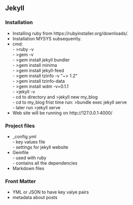 <h2>Jekyll</h2>

<h3>Installation</h3>
<ul>
  <li>Installing ruby from https://rubyinstaller.org/downloads/.</li>
  <li>Installation MYSYS subsequently.</li>
  <li>cmd:
    <br>
    - >ruby -v<br>
    - >gem -v<br>
    - >gem install jekyll bundler<br>
    - >gem install minima<br>
    - >gem install jekyll-feed<br>
    - >gem install tzinfo -v "~> 1.2"<br>
    - >gem install tzinfo-data<br>
    - >gem install wdm -v=0.1.1<br>
    - >jekyll -v<br>
    - cd to directory and >jekyll new my_blog<br>
    - cd to my_blog frist time run: >bundle exec jekyll serve<br>
    - later run >jekyll serve
  </li>
  <li>Web site will be running on http://127.0.0.1:4000/</li>
</ul>

<h3>Project files</h3>
<ul>
  <li>_config.yml
    <br>
    - key values file<br>
    - settings for jekyll website
  </li>
  <li>Gemfile
    <br>
    - used with ruby<br>
    - contains all the dependencies
  </li>
  <li>Markdown files</li>
</ul>

<h3>Front Matter</h3>
<ul>
  <li>YML or JSON to have key valye pairs</li>
  <li>metadata about posts</li>
</ul>





